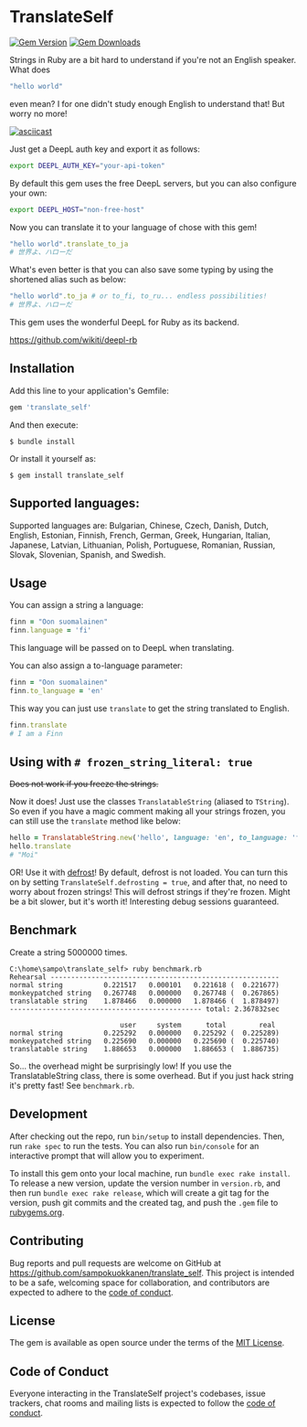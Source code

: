 # TranslateSelf

[![Gem Version](http://img.shields.io/gem/v/translate_self.svg)](https://rubygems.org/gems/translate_self)
[![Gem Downloads](https://img.shields.io/gem/dt/translate_self.svg)](https://rubygems.org/gems/translate_self)

Strings in Ruby are a bit hard to understand if you're not an English speaker. 
What does 
```ruby
"hello world"
```
even mean? I for one didn't study enough English to understand that!
But worry no more! 

[![asciicast](https://asciinema.org/a/TJU6H5iPopKrUwqwYnLUX3Y2o.svg)](https://asciinema.org/a/TJU6H5iPopKrUwqwYnLUX3Y2o)

Just get a DeepL auth key and export it as follows:

```sh
export DEEPL_AUTH_KEY="your-api-token"
```

By default this gem uses the free DeepL servers, but you can also configure your own:

```sh
export DEEPL_HOST="non-free-host"
```

Now you can translate it to your language of chose with this gem!
```ruby
"hello world".translate_to_ja
# 世界よ、ハローだ
```

What's even better is that you can also save some typing by using the shortened alias such as below:

```ruby
"hello world".to_ja # or to_fi, to_ru... endless possibilities!
# 世界よ、ハローだ
```

This gem uses the wonderful DeepL for Ruby as its backend.

https://github.com/wikiti/deepl-rb


## Installation

Add this line to your application's Gemfile:

```ruby
gem 'translate_self'
```

And then execute:

    $ bundle install

Or install it yourself as:

    $ gem install translate_self


## Supported languages:

Supported languages are: Bulgarian, Chinese, Czech, Danish, Dutch, English, Estonian, Finnish, French, German, Greek, Hungarian, Italian, Japanese, Latvian, Lithuanian, Polish, Portuguese, Romanian, Russian, Slovak, Slovenian, Spanish, and Swedish.

## Usage

You can assign a string a language:

```ruby
finn = "Oon suomalainen"
finn.language = 'fi'
```

This language will be passed on to DeepL when translating. 

You can also assign a to-language parameter:

```ruby
finn = "Oon suomalainen"
finn.to_language = 'en'
```

This way you can just use `translate` to get the string translated to English. 

```ruby
finn.translate
# I am a Finn
```

## Using with `# frozen_string_literal: true`

~~Does not work if you freeze the strings.~~ 

Now it does! 
Just use the classes `TranslatableString` (aliased to `TString`). 
So even if you have a magic comment making all your strings frozen, 
you can still use the `translate` method like below:

```ruby
hello = TranslatableString.new('hello', language: 'en', to_language: 'fi')
hello.translate
# "Moi"
```

OR!
Use it with [defrost](https://github.com/tenderlove/defrost)!
By default, defrost is not loaded. You can turn this on by setting `TranslateSelf.defrosting = true`, and after that, no need to worry about frozen strings!
This will defrost strings if they're frozen. 
Might be a bit slower, but it's worth it!
Interesting debug sessions guaranteed. 

## Benchmark

Create a string 5000000 times. 

```shell
C:\home\sampo\translate_self> ruby benchmark.rb 
Rehearsal --------------------------------------------------------
normal string          0.221517   0.000101   0.221618 (  0.221677)
monkeypatched string   0.267748   0.000000   0.267748 (  0.267865)
translatable string    1.878466   0.000000   1.878466 (  1.878497)
----------------------------------------------- total: 2.367832sec

                           user     system      total        real
normal string          0.225292   0.000000   0.225292 (  0.225289)
monkeypatched string   0.225690   0.000000   0.225690 (  0.225740)
translatable string    1.886653   0.000000   1.886653 (  1.886735)

```
So... the overhead might be surprisingly low!
If you use the TranslatableString class, there is some overhead. 
But if you just hack string it's pretty fast! See `benchmark.rb`.

## Development

After checking out the repo, run `bin/setup` to install dependencies. Then, run `rake spec` to run the tests. You can also run `bin/console` for an interactive prompt that will allow you to experiment.

To install this gem onto your local machine, run `bundle exec rake install`. To release a new version, update the version number in `version.rb`, and then run `bundle exec rake release`, which will create a git tag for the version, push git commits and the created tag, and push the `.gem` file to [rubygems.org](https://rubygems.org).

## Contributing

Bug reports and pull requests are welcome on GitHub at https://github.com/sampokuokkanen/translate_self. This project is intended to be a safe, welcoming space for collaboration, and contributors are expected to adhere to the [code of conduct](https://github.com/[USERNAME]/translate_self/blob/master/CODE_OF_CONDUCT.md).

## License

The gem is available as open source under the terms of the [MIT License](https://opensource.org/licenses/MIT).

## Code of Conduct

Everyone interacting in the TranslateSelf project's codebases, issue trackers, chat rooms and mailing lists is expected to follow the [code of conduct](https://github.com/[USERNAME]/translate_self/blob/master/CODE_OF_CONDUCT.md).
